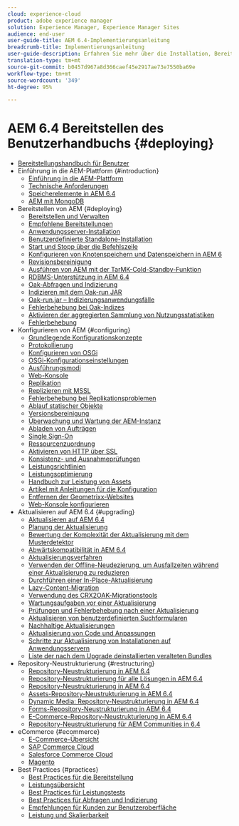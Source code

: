 ```yaml
---
cloud: experience-cloud
product: adobe experience manager
solution: Experience Manager, Experience Manager Sites
audience: end-user
user-guide-title: AEM 6.4-Implementierungsanleitung
breadcrumb-title: Implementierungsanleitung
user-guide-description: Erfahren Sie mehr über die Installation, Bereitstellung und Architektur von Adobe Experience Manager 6.4, einschließlich der Adobe Managed Services-Cloud-Implementierung.
translation-type: tm+mt
source-git-commit: b0457d967a8d366caef45e2917ae73e7550ba69e
workflow-type: tm+mt
source-wordcount: '349'
ht-degree: 95%

---
```



# AEM 6.4 Bereitstellen des Benutzerhandbuchs {#deploying}

+ [Bereitstellungshandbuch für Benutzer](home.md)
+ Einführung in die AEM-Plattform {#introduction}
   + [Einführung in die AEM-Plattform](platform.md)
   + [Technische Anforderungen](technical-requirements.md)
   + [Speicherelemente in AEM 6.4](storage-elements-in-aem-6.md)
   + [AEM mit MongoDB](aem-with-mongodb.md)
+ Bereitstellen von AEM {#deploying}
   + [Bereitstellen und Verwalten](deploy.md)
   + [Empfohlene Bereitstellungen](recommended-deploys.md)
   + [Anwendungsserver-Installation](application-server-install.md)
   + [Benutzerdefinierte Standalone-Installation](custom-standalone-install.md)
   + [Start und Stopp über die Befehlszeile](command-line-start-and-stop.md)
   + [Konfigurieren von Knotenspeichern und Datenspeichern in AEM 6](data-store-config.md)
   + [Revisionsbereinigung](revision-cleanup.md)
   + [Ausführen von AEM mit der TarMK-Cold-Standby-Funktion](tarmk-cold-standby.md)
   + [RDBMS-Unterstützung in AEM 6.4](rdbms-support-in-aem.md)
   + [Oak-Abfragen und Indizierung](queries-and-indexing.md)
   + [Indizieren mit dem Oak-run JAR](indexing-via-the-oak-run-jar.md)
   + [Oak-run.jar – Indizierungsanwendungsfälle](oak-run-indexing-usecases.md)
   + [Fehlerbehebung bei Oak-Indizes](troubleshooting-oak-indexes.md)
   + [Aktivieren der aggregierten Sammlung von Nutzungsstatistiken](opt-in-aggregated-usage-statistics.md)
   + [Fehlerbehebung](troubleshooting.md)
+ Konfigurieren von AEM {#configuring}
   + [Grundlegende Konfigurationskonzepte](configuring.md)
   + [Protokollierung](configure-logging.md)
   + [Konfigurieren von OSGi](configuring-osgi.md)
   + [OSGi-Konfigurationseinstellungen](osgi-configuration-settings.md)
   + [Ausführungsmodi](configure-runmodes.md)
   + [Web-Konsole](web-console.md)
   + [Replikation](replication.md)
   + [Replizieren mit MSSL](mssl-replication.md)
   + [Fehlerbehebung bei Replikationsproblemen](troubleshoot-rep.md)
   + [Ablauf statischer Objekte](expiration-static-objects.md)
   + [Versionsbereinigung](version-purging.md)
   + [Überwachung und Wartung der AEM-Instanz](monitoring-and-maintaining.md)
   + [Abladen von Aufträgen](offloading.md)
   + [Single Sign-On](single-sign-on.md)
   + [Ressourcenzuordnung](resource-mapping.md)
   + [Aktivieren von HTTP über SSL](/help/sites-administering/ssl-by-default.md)
   + [Konsistenz- und Ausnahmeprüfungen](consistency-check.md)
   + [Leistungsrichtlinien](performance-guidelines.md)
   + [Leistungsoptimierung](configuring-performance.md)
   + [Handbuch zur Leistung von Assets](assets-performance-sizing.md)
   + [Artikel mit Anleitungen für die Konfiguration](ht-deploy.md)
   + [Entfernen der Geometrixx-Websites](removing-the-geometrixx-sites.md)
   + [Web-Konsole konfigurieren](configuring-web-console.md)
+ Aktualisieren auf AEM 6.4 {#upgrading}
   + [Aktualisieren auf AEM 6.4](upgrade.md)
   + [Planung der Aktualisierung](upgrade-planning.md)
   + [Bewertung der Komplexität der Aktualisierung mit dem Musterdetektor ](pattern-detector.md)
   + [Abwärtskompatibilität in AEM 6.4](backward-compatibility.md) 
   + [Aktualisierungsverfahren](upgrade-procedure.md)
   + [Verwenden der Offline-Neudezierung, um Ausfallzeiten während einer Aktualisierung zu reduzieren](upgrade-offline-reindexing.md)
   + [Durchführen einer In-Place-Aktualisierung](in-place-upgrade.md)
   + [Lazy-Content-Migration](lazy-content-migration.md)
   + [Verwendung des CRX2OAK-Migrationstools](using-crx2oak.md)
   + [Wartungsaufgaben vor einer Aktualisierung](pre-upgrade-maintenance-tasks.md)
   + [Prüfungen und Fehlerbehebung nach einer Aktualisierung](post-upgrade-checks-and-troubleshooting.md)
   + [Aktualisieren von benutzerdefinierten Suchformularen](upgrading-custom-search-forms.md)
   + [Nachhaltige Aktualisierungen](sustainable-upgrades.md) 
   + [Aktualisierung von Code und Anpassungen](upgrading-code-and-customizations.md)
   + [Schritte zur Aktualisierung von Installationen auf Anwendungsservern](app-server-upgrade.md)
   + [Liste der nach dem Upgrade deinstallierten veralteten Bundles](obsolete-bundles.md)
+ Repository-Neustrukturierung {#restructuring}
   + [Repository-Neustrukturierung in AEM 6.4](repository-restructuring.md)
   + [Repository-Neustrukturierung für alle Lösungen in AEM 6.4](all-repository-restructuring-in-aem-6-4.md)
   + [Repository-Neustrukturierung in AEM 6.4](sites-repository-restructuring-in-aem-6-4.md)
   + [Assets-Repository-Neustrukturierung in AEM 6.4](assets-repository-restructuring-in-aem-6-4.md)
   + [Dynamic Media: Repository-Neustrukturierung in AEM 6.4](dynamicmedia-repository-restructuring-in-aem-6-4.md)
   + [Forms-Repository-Neustrukturierung in AEM 6.4](forms-repository-restructuring-in-aem-6-4.md)
   + [E-Commerce-Repository-Neustrukturierung in AEM 6.4](ecommerce-repository-restructuring-in-aem-6-4.md)
   + [Repository-Neustrukturierung für AEM Communities in 6.4](communities-repository-restructuring-in-aem-6-4.md)
+ eCommerce {#ecommerce}
   + [E-Commerce-Übersicht](ecommerce.md)
   + [SAP Commerce Cloud](sap-commerce-cloud.md)
   + [Salesforce Commerce Cloud](https://github.com/adobe/commerce-salesforce)
   + [Magento](https://www.adobe.io/apis/experiencecloud/commerce-integration-framework/integrations.html#!AdobeDocs/commerce-cif-documentation/master/integrations/02-AEM-Magento.md)
+ Best Practices {#practices}
   + [Best Practices für die Bereitstellung](best-practices.md)
   + [Leistungsübersicht](performance-tree.md)
   + [Best Practices für Leistungstests](best-practices-for-performance-testing.md) 
   + [Best Practices für Abfragen und Indizierung](best-practices-for-queries-and-indexing.md)
   + [Empfehlungen für Kunden zur Benutzeroberfläche](ui-recommendations.md)
   + [Leistung und Skalierbarkeit](performance.md)


<!--

To be removed:
[Quickstart for AEM Screens](setting-up-a-basic-project-screens.md)
[Device Control Center](device-control-center.md)
[repository-restructuring-in-aem64](repository-restructuring-in-aem64.md)
[Web Console] (configuring-web-console.md)
[Configuring and Deploying AEM Screens](configuring-screens-introduction.md)
[Kickstart Guide](kickstart-for-aem-screens.md)
/help/sites/deploying/using/performance-lp.md
/help/sites-deploying/do-not-delete-performance-guidelines-pdf.md
/help/sites-deploying/removing-the-geometrixx-sites.md
/help/sites-deploying/consistency-check.md

Redirects:
[(Enabling HTTP Over SSL)](config-ssl.md) redirect to /content/help/en/experience-manager/6-4/sites-administering/ssl-by-default
-->
